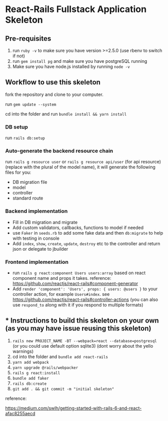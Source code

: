 # React-Rails Fullstack Application Skeleton

## Pre-requisites

1. run `ruby -v` to make sure you have version >=2.5.0 (use rbenv to switch if not)
2. run `gem install pg` and make sure you have postgreSQL running
3. Make sure you have node.js installed by running `node -v`

## Workflow to use this skeleton

fork the repository and clone to your computer.

run `gem update --system`

cd into the folder and run `bundle install && yarn install`

### DB setup

run `rails db:setup`

### Auto-generate the backend resource chain

run `rails g resource user`  or `rails g resource api/user` (for api resource) (replace with the plural of the model name), it will generate the following files for you:

- DB migration file
- model
- controller
- standard route

### Backend implementation

- Fill in DB migration and migrate
- Add custom validators, callbacks, functions to model if needed
- use `Faker` in `seeds.rb` to add some fake data and then `db:migrate` to help with testing in console
- Add `index`, `show`, `create`, `update`, `destroy` etc to the controller and return json or delegate to jbuilder

### Frontend implementation

- run `rails g react:component Users users:array` based on react component name and props it takes. reference: https://github.com/reactjs/react-rails#component-generator
- Add `render 'component': 'Users', props: { users: @users }` to your controller action, for example `Users#index`. see https://github.com/reactjs/react-rails#controller-actions (you can also use `respond_to` along with it if you respond to multiple formats)

## \* Instructions to build this skeleton on your own (as you may have issue reusing this skeleton)

1. `rails new PROJECT_NAME -BT --webpack=react --database=postgresql` (or you could use default option sqlite3) (dont worry about the yello warnings)
2. cd into the folder and `bundle add react-rails`
3. `yarn add webpack`
4. `yarn upgrade @rails/webpacker`
5. `rails g react:install`
6. `bundle add faker`
7. `rails db:create`
8. `git add . && git commit -m "initial skeleton"`

reference:

https://medium.com/swlh/getting-started-with-rails-6-and-react-afac8255aecd
